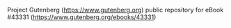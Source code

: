 Project Gutenberg (https://www.gutenberg.org) public repository for eBook #43331 (https://www.gutenberg.org/ebooks/43331)
